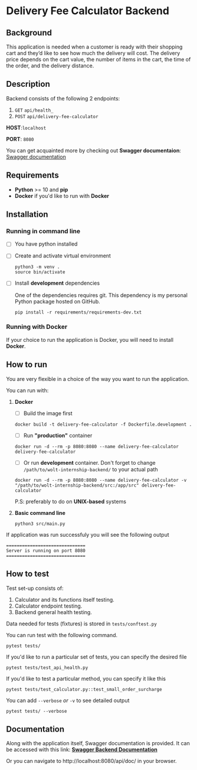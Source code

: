 # Delivery Fee Calculator Backend

## Background
This application is needed when a customer is ready with their shopping cart and they’d like to see how much the delivery will cost. The delivery price depends on the cart value, the number of items in the cart, the time of the order, and the delivery distance.

## Description

Backend consists of the following 2 endpoints:
1. `GET` `api/health_`
1. `POST` `api/delivery-fee-calculator`

**HOST**:`localhost`

**PORT**: `8080`

You can get acquainted more by checking out **Swagger documentaion**: [Swagger documentation](#documentation)

## Requirements
 - **Python** >= 10 and **pip**
 - **Docker** if you'd like to run with **Docker**

## Installation

### Running in command line
 - [ ] You have python installed
 - [ ] Create and activate virtual environment
    ```
    python3 -m venv .
    source bin/activate
    ```
 - [ ] Install **development** dependencies

    One of the dependencies requires git. This dependency is my personal Python package hosted on GitHub.
    ```
    pip install -r requirements/requirements-dev.txt
    ```

### Running with Docker
If your choice to run the application is Docker, you will need to install **Docker**.

## How to run
You are very flexible in a choice of the way you want to run the application.

You can run with:

1. **Docker**
    - [ ] Build the image first
    ```
    docker build -t delivery-fee-calculator -f Dockerfile.development .
    ```
    - [ ] Run **"production"** container
    ```
    docker run -d --rm -p 8080:8080 --name delivery-fee-calculator delivery-fee-calculator
    ```
    - [ ] Or run **development** container. Don't forget to change `/path/to/wolt-internship-backend/` to your actual path
    ```
    docker run -d --rm -p 8080:8080 --name delivery-fee-calculator -v "/path/to/wolt-internship-backend/src:/app/src" delivery-fee-calculator
    ```

    P.S: preferably to do on **UNIX-based** systems

2. **Basic command line**
    ```
    python3 src/main.py
    ```

If application was run successfuly you will see the following output
```
==============================
Server is running on port 8080
==============================
```

## How to test

Test set-up consists of:
1. Calculator and its functions itself testing.
2. Calculator endpoint testing.
3. Backend general health testing.

Data needed for tests (fixtures) is stored in `tests/conftest.py`

You can run test with the following command.
```
pytest tests/
```

If you'd like to run a particular set of tests, you can specify the desired file
```
pytest tests/test_api_health.py
```

If you'd like to test a particular method, you can specify it like this
```
pytest tests/test_calculator.py::test_small_order_surcharge
```

You can add `--verbose` *or* `-v` to see detailed output
```
pytest tests/ --verbose
```


## Documentation
Along with the application itself, Swagger documentation is provided. It can be accessed with this link: **[Swagger Backend Documentation](http://localhost:8080/api/doc/)**

Or you can navigate to http://localhost:8080/api/doc/ in your browser.